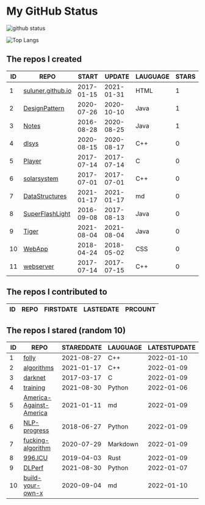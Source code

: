 # My GitHub Status

<img src="https://github-readme-stats-1.yihong0618.vercel.app/api?username=ThaddeusJiang&show_icons=true&&&hide_title=true&count_private=true" alt="github status" />

![Top Langs](https://github-readme-stats-1.yihong0618.vercel.app/api/top-langs/?username=ThaddeusJiang&layout=compact)

<!--START_SECTION:my_github-->
## The repos I created
| ID |                               REPO                                |   START    |   UPDATE   | LAUGUAGE | STARS |
|----|-------------------------------------------------------------------|------------|------------|----------|-------|
|  1 | [suluner.github.io](https://github.com/suluner/suluner.github.io) | 2017-01-15 | 2021-01-31 | HTML     |     1 |
|  2 | [DesignPattern](https://github.com/suluner/DesignPattern)         | 2020-07-26 | 2020-10-10 | Java     |     1 |
|  3 | [Notes](https://github.com/suluner/Notes)                         | 2016-08-28 | 2020-08-25 | Java     |     1 |
|  4 | [dlsys](https://github.com/suluner/dlsys)                         | 2020-08-15 | 2020-08-17 | C++      |     0 |
|  5 | [Player](https://github.com/suluner/Player)                       | 2017-07-14 | 2017-07-14 | C        |     0 |
|  6 | [solarsystem](https://github.com/suluner/solarsystem)             | 2017-07-01 | 2017-07-01 | C++      |     0 |
|  7 | [DataStructures](https://github.com/suluner/DataStructures)       | 2021-01-17 | 2021-01-17 | md       |     0 |
|  8 | [SuperFlashLight](https://github.com/suluner/SuperFlashLight)     | 2016-09-08 | 2017-08-13 | Java     |     0 |
|  9 | [Tiger](https://github.com/suluner/Tiger)                         | 2021-08-04 | 2021-08-04 | Java     |     0 |
| 10 | [WebApp](https://github.com/suluner/WebApp)                       | 2018-04-24 | 2018-05-02 | CSS      |     0 |
| 11 | [webserver](https://github.com/suluner/webserver)                 | 2017-07-14 | 2017-07-15 | C++      |     0 |

## The repos I contributed to
| ID | REPO | FIRSTDATE | LASTEDATE | PRCOUNT |
|----|------|-----------|-----------|---------|

## The repos I stared (random 10)
| ID |                                      REPO                                      | STAREDDATE | LAUGUAGE | LATESTUPDATE |
|----|--------------------------------------------------------------------------------|------------|----------|--------------|
|  1 | [folly](https://github.com/facebook/folly)                                     | 2021-08-27 | C++      | 2022-01-10   |
|  2 | [algorithms](https://github.com/xtaci/algorithms)                              | 2021-01-17 | C++      | 2022-01-09   |
|  3 | [darknet](https://github.com/pjreddie/darknet)                                 | 2017-03-17 | C        | 2022-01-09   |
|  4 | [training](https://github.com/mlcommons/training)                              | 2021-08-30 | Python   | 2022-01-06   |
|  5 | [America-Against-America](https://github.com/zealotCE/America-Against-America) | 2021-01-11 | md       | 2022-01-09   |
|  6 | [NLP-progress](https://github.com/sebastianruder/NLP-progress)                 | 2018-06-27 | Python   | 2022-01-09   |
|  7 | [fucking-algorithm](https://github.com/labuladong/fucking-algorithm)           | 2020-07-29 | Markdown | 2022-01-09   |
|  8 | [996.ICU](https://github.com/996icu/996.ICU)                                   | 2019-04-03 | Rust     | 2022-01-09   |
|  9 | [DLPerf](https://github.com/Oneflow-Inc/DLPerf)                                | 2021-08-30 | Python   | 2022-01-07   |
| 10 | [build-your-own-x](https://github.com/danistefanovic/build-your-own-x)         | 2020-09-04 | md       | 2022-01-10   |

<!--END_SECTION:my_github-->